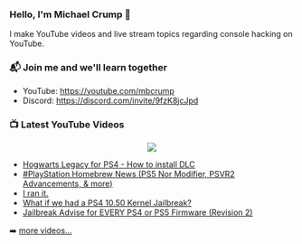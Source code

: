 ### Hello, I'm Michael Crump 👋

I make YouTube videos and live stream topics regarding console hacking on YouTube. 

### 📬 Join me and we'll learn together

- YouTube: https://youtube.com/mbcrump
- Discord: https://discord.com/invite/9fzK8jcJpd

### 📺 Latest YouTube Videos

<div align="center">

[<img src="https://img.shields.io/badge/-Subscribe-red?style=for-the-badge&logo=youtube&logoColor=white"/>](https://www.youtube.com/c/mbcrump?sub_confirmation=1)

</div>

<!-- YOUTUBE:START -->
- [Hogwarts Legacy for PS4 - How to install DLC](https://www.youtube.com/watch?v=ZkA9iwEVNHg)
- [#PlayStation Homebrew News &lpar;PS5 Nor Modifier, PSVR2 Advancements, &amp; more&rpar;](https://www.youtube.com/watch?v=W0w5EOO9x90)
- [I ran it.](https://www.youtube.com/watch?v=Hpl-DPcYpPA)
- [What if we had a PS4 10.50 Kernel Jailbreak?](https://www.youtube.com/watch?v=mPJLq6lB7AA)
- [Jailbreak Advise for EVERY PS4 or PS5 Firmware &lpar;Revision 2&rpar;](https://www.youtube.com/watch?v=ipZhA1Q4H3s)
<!-- YOUTUBE:END -->

➡️ [more videos...](https://youtube.com/mbcrump)

